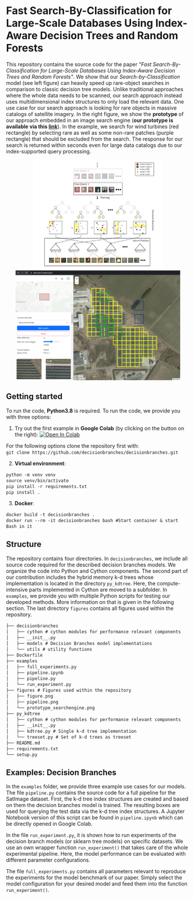 # Fast Search-By-Classification for Large-Scale Databases Using Index-Aware Decision Trees and Random Forests
This repository contains the source code for the paper *"Fast Search-By-Classification for Large-Scale Databases Using Index-Aware Decision Trees and Random Forests"*. We show that our *Search-by-Classification* model (see left figure) can heavily speed up rare-object searches in comparison to classic decision tree models. Unlike traditional approaches where the whole data needs to be scanned, our search approach instead uses multidimensional index structures to only load the relevant data. One use case for our search approach is looking for rare objects in massive catalogs of satellite imagery. In the right figure, we show the **prototype** of our approach embedded in an image search engine (**our prototype is available via this [link](https://web.search-engine.space/)**). In the example, we search for wind turbines (red rectangle) by selecting rare as well as some non-rare patches (purple rectangle) that should be excluded from the search. The response for our search is returned within seconds even for large data catalogs due to our index-supported query processing.

<p align="middle">
  <kbd>
    <img src="figures/figure.png" height="300" \>
  </kbd>
  <kbd>
    <img src="figures/prototype_searchengine.png" height="300" \>
  </kbd>
</p>

## Getting started
To run the code, **Python3.8** is required. To run the code, we provide you with three options:

1) Try out the first example in **Google Colab** (by clicking on the button on the right):
[![Open In Colab](https://colab.research.google.com/assets/colab-badge.svg)](https://colab.research.google.com/github/decisionbranches/decisionbranches/blob/master/examples/pipeline.ipynb)

For the following options clone the repository first with:\
`git clone https://github.com/decisionbranches/decisionbranches.git`

2) **Virtual environment**:
```
python -m venv venv
source venv/bin/activate
pip install -r requirements.txt
pip install .
```

3) **Docker**:
```
docker build -t decisionbranches .
docker run --rm -it decisionbranches bash #Start container & start Bash in it
```

## Structure
The repository contains four directories. In `decisionbranches`, we include all source code required for the described decision branches models. We organize the code into Python and Cython components. The second part of our contribution includes the hybrid memory k-d trees whose implementation is located in the directory `py_kdtree`. Here, the compute-intensive parts implemented in Cython are moved to a subfolder. In `examples`, we provide you with multiple Python scripts for testing our developed methods. More information on that is given in the following section. The last directory `figures` contains all figures used within the repository.
```
├── decisionbranches 
│   ├── cython # cython modules for performance relevant components
│   ├── __init__.py
│   ├── models # Decision Branches model implementations
│   └── utils # utility functions
├── Dockerfile
├── examples
│   ├── full_experiments.py
│   ├── pipeline.ipynb
│   ├── pipeline.py
│   └── run_experiment.py
├── figures # Figures used within the repository
│   ├── figure.png
│   ├── pipeline.png
│   └── prototype_searchengine.png
├── py_kdtree
│   ├── cython # cython modules for performance relevant components
│   ├── __init__.py
│   ├── kdtree.py # Single k-d tree implementation
│   └── treeset.py # Set of k-d trees as treeset
├── README.md
├── requirements.txt
└── setup.py
``` 

## Examples: Decision Branches
In the `examples` folder, we provide three example use cases for our models. The file `pipeline.py` contains the source code for a full pipeline for the SatImage dataset. First, the k-d tree index structures are created and based on them the decision branches model is trained. The resulting boxes are used for querying the test data via the k-d tree index structures. A Jupyter Notebook version of this script can be found in `pipeline.ipynb` which can be directly opened in Google Colab.

In the file `run_experiment.py`, it is shown how to run experiments of the decision branch models (or sklearn tree models)
on specific datasets. We use an own wrapper function `run_experiment()` that takes care of the
whole experimental pipeline. Here, the model performance can be evaluated with different parameter configurations.

The file `full_experiments.py` contains all parameters relevant to reproduce the experiments for the model benchmark of our paper. Simply select the model configuration for your desired model and feed them into the function `run_experiment()`.

